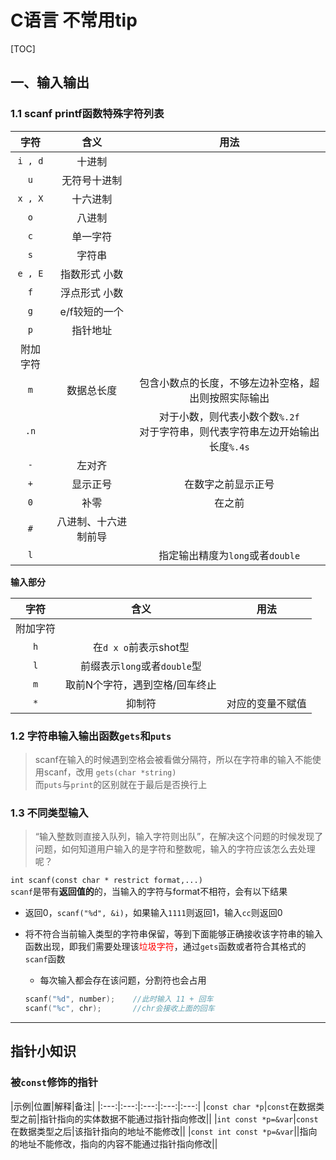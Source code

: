 # C语言 不常用tip

[TOC]

## 一、输入输出

### 1.1 scanf printf函数特殊字符列表

|字符|含义|用法|
|:---:|:---:|:---:|
|`i , d`|十进制||
|`u`|无符号十进制||
|`x , X`|十六进制||
|`o`|八进制||
|`c`|单一字符||
|`s`|字符串||
|`e , E`|指数形式 小数||
|`f`|浮点形式 小数||
|`g`|e/f较短的一个||
|`p`|指针地址||
|附加字符|||
|`m`|数据总长度|包含小数点的长度，不够左边补空格，超出则按照实际输出|
|`.n`||对于小数，则代表小数个数`%.2f`<br>对于字符串，则代表字符串左边开始输出长度`%.4s`|
|`-`|左对齐||
|`+`|显示正号|在数字之前显示正号|
|`0`|补零|在之前|
|`#`|八进制、十六进制前导||
|`l`||指定输出精度为`long`或者`double`|

**输入部分**

|字符|含义|用法|
|:---:|:---:|:---:|
|附加字符|||
|`h`|在`d x o`前表示shot型||
|`l`|前缀表示`long`或者`double`型||
|`m`|取前N个字符，遇到空格/回车终止||
|`*`|抑制符|对应的变量不赋值|

### 1.2 字符串输入输出函数`gets`和`puts`

> scanf在输入的时候遇到空格会被看做分隔符，所以在字符串的输入不能使用scanf，改用 `gets(char *string)`<br>而`puts`与`print`的区别就在于最后是否换行上


### 1.3 不同类型输入<a name="input-type"></a>

>“输入整数则直接入队列，输入字符则出队”，在解决这个问题的时候发现了问题，如何知道用户输入的是字符和整数呢，输入的字符应该怎么去处理呢？

`int scanf(const char * restrict format,...)`<br>
`scanf`是带有**返回值的**的，当输入的字符与format不相符，会有以下结果

* 返回0，`scanf("%d", &i)`，如果输入`1111`则返回1，输入`cc`则返回0
* 将不符合当前输入类型的字符串保留，等到下面能够正确接收该字符串的输入函数出现，即我们需要处理该<font color="red">垃圾字符</font>，通过`gets`函数或者符合其格式的`scanf`函数
	* 每次输入都会存在该问题，分割符也会占用
	
	```C
	scanf("%d", number); 	//此时输入 11 + 回车
	scanf("%c", chr); 		//chr会接收上面的回车
	```

***

## 指针小知识

### 被`const`修饰的指针

|示例|位置|解释|备注|
|:---:|:---:|:---:|:---:|:---:|
|`const char *p`|`const`在数据类型之前|指针指向的实体数据不能通过指针指向修改||
|`int const *p=&var`|`const`在数据类型之后|该指针指向的地址不能修改||
|`const int const *p=&var`||指向的地址不能修改，指向的内容不能通过指针指向修改||

